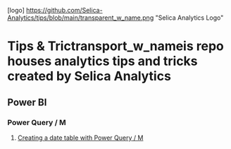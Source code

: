 [logo] https://github.com/Selica-Analytics/tips/blob/main/transparent_w_name.png "Selica Analytics Logo"

# Tips & Trictransport_w_nameis repo houses analytics tips and tricks created by Selica Analytics

## Power BI

### Power Query / M
1. [Creating a date table with Power Query / M](https://github.com/Selica-Analytics/[tips/blob/main/power_bi/power_query_date_t]able.pbix)
